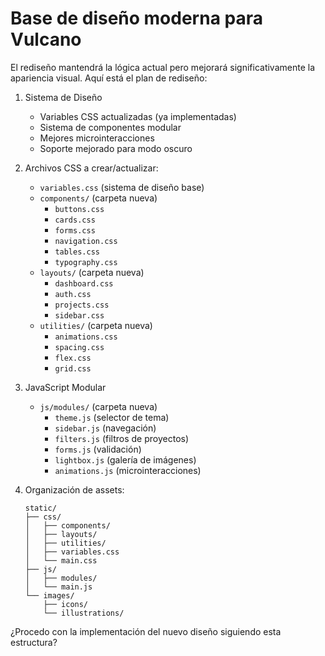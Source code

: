 # Base de diseño moderna para Vulcano
El rediseño mantendrá la lógica actual pero mejorará significativamente la apariencia visual. Aquí está el plan de rediseño:

1. Sistema de Diseño
   - Variables CSS actualizadas (ya implementadas)
   - Sistema de componentes modular
   - Mejores microinteracciones
   - Soporte mejorado para modo oscuro

2. Archivos CSS a crear/actualizar:
   - `variables.css` (sistema de diseño base)
   - `components/` (carpeta nueva)
     - `buttons.css`
     - `cards.css`
     - `forms.css`
     - `navigation.css`
     - `tables.css`
     - `typography.css`
   - `layouts/` (carpeta nueva)
     - `dashboard.css`
     - `auth.css`
     - `projects.css`
     - `sidebar.css`
   - `utilities/` (carpeta nueva)
     - `animations.css`
     - `spacing.css`
     - `flex.css`
     - `grid.css`

3. JavaScript Modular
   - `js/modules/` (carpeta nueva)
     - `theme.js` (selector de tema)
     - `sidebar.js` (navegación)
     - `filters.js` (filtros de proyectos)
     - `forms.js` (validación)
     - `lightbox.js` (galería de imágenes)
     - `animations.js` (microinteracciones)

4. Organización de assets:
   ```
   static/
   ├── css/
   │   ├── components/
   │   ├── layouts/
   │   ├── utilities/
   │   ├── variables.css
   │   └── main.css
   ├── js/
   │   ├── modules/
   │   └── main.js
   └── images/
       ├── icons/
       └── illustrations/
   ```

¿Procedo con la implementación del nuevo diseño siguiendo esta estructura?